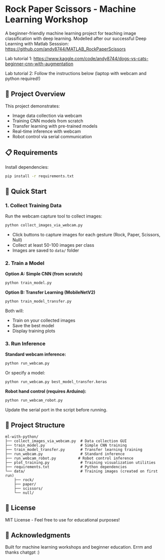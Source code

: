 # Rock Paper Scissors - Machine Learning Workshop

A beginner-friendly machine learning project for teaching image classification with deep learning. 
Modelled after our successful Deep Learning with Matlab Sesssion: https://github.com/andy8744/MATLAB_RockPaperScissors

Lab tutorial 1: https://www.kaggle.com/code/andy8744/dogs-vs-cats-beginner-cnn-with-augmentation

Lab tutorial 2: Follow the instructions below (laptop with webcam and python required!)


## 🎯 Project Overview

This project demonstrates:
- Image data collection via webcam
- Training CNN models from scratch
- Transfer learning with pre-trained models
- Real-time inference with webcam
- Robot control via serial communication

## 📋 Requirements

Install dependencies:
```bash
pip install -r requirements.txt
```

## 🚀 Quick Start

### 1. Collect Training Data

Run the webcam capture tool to collect images:
```bash
python collect_images_via_webcam.py
```

- Click buttons to capture images for each gesture (Rock, Paper, Scissors, Null)
- Collect at least 50-100 images per class
- Images are saved to `data/` folder

### 2. Train a Model

**Option A: Simple CNN (from scratch)**
```bash
python train_model.py
```

**Option B: Transfer Learning (MobileNetV2)**
```bash
python train_model_transfer.py
```

Both will:
- Train on your collected images
- Save the best model
- Display training plots

### 3. Run Inference

**Standard webcam inference:**
```bash
python run_webcam.py
```

Or specify a model:
```bash
python run_webcam.py best_model_transfer.keras
```

**Robot hand control (requires Arduino):**
```bash
python run_webcam_robot.py
```

Update the serial port in the script before running.

## 📁 Project Structure

```
ml-with-python/
├── collect_images_via_webcam.py  # Data collection GUI
├── train_model.py                # Simple CNN training
├── train_model_transfer.py       # Transfer learning training
├── run_webcam.py                 # Standard inference
├── run_webcam_robot.py          # Robot control inference
├── plot_training.py              # Training visualization utilities
├── requirements.txt              # Python dependencies
└── data/                         # Training images (created on first run)
    ├── rock/
    ├── paper/
    ├── scissors/
    └── null/
```


## 📝 License

MIT License - Feel free to use for educational purposes!

## 🙏 Acknowledgments

Built for machine learning workshops and beginner education. Errm and thanks chatgpt :)

